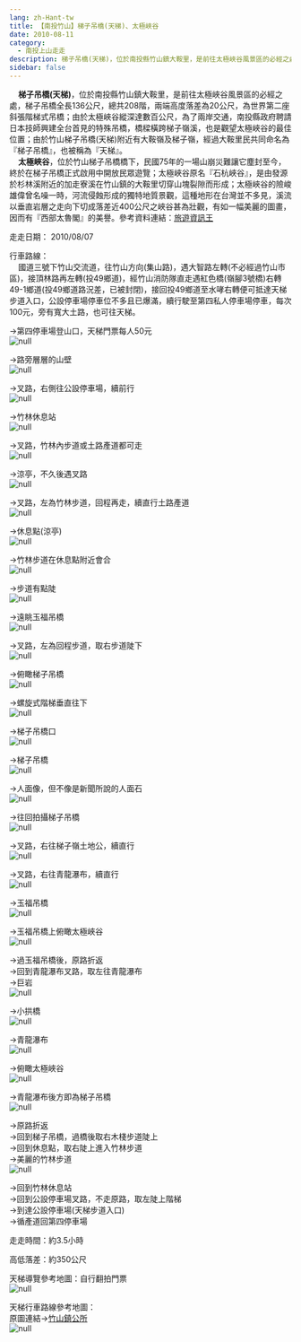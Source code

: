```yaml
---
lang: zh-Hant-tw
title: 【南投竹山】梯子吊橋(天梯)、太極峽谷
date: 2010-08-11
category: 
  - 南投上山走走
description: 梯子吊橋(天梯)，位於南投縣竹山鎮大鞍里，是前往太極峽谷風景區的必經之處，梯子吊橋全長136公尺，總共208階，兩端高度落差為20公尺，為世界第二座斜張階梯式吊橋；由於太極峽谷縱深達數百公尺，為了兩岸交通，南投縣政府聘請日本技師興建全台首見的特殊吊橋，橋樑橫跨梯子嶺溪，也是觀望太極峽谷的最佳位置；由於竹山梯子吊橋(天梯)附近有大鞍嶺及梯子嶺，經過大鞍里民共同命名為『梯子吊橋』，也被稱為『天梯』。 太極峽谷，位於竹山梯子吊橋橋下，民國75年的一場山崩災難讓它塵封至今，終於在梯子吊橋正式啟用中開放民眾遊覽；太極峽谷原名『石杭峽谷』，是由發源於杉林溪附近的加走寮溪在竹山鎮的大鞍里切穿山塊裂隙而形成；太極峽谷的險峻雄偉曾名噪一時，河流侵蝕形成的獨特地質景觀，這種地形在台灣並不多見，溪流以垂直岩層之走向下切成落差近400公尺之峽谷甚為壯觀，有如一幅美麗的圖畫，因而有『西部太魯閣』的美譽。參考資料連結：[旅遊資訊王](http://travel.network.com.tw/main/travel/point/showpage/1598.html)
sidebar: false
---
```


    **梯子吊橋(天梯)**，位於南投縣竹山鎮大鞍里，是前往太極峽谷風景區的必經之處，梯子吊橋全長136公尺，總共208階，兩端高度落差為20公尺，為世界第二座斜張階梯式吊橋；由於太極峽谷縱深達數百公尺，為了兩岸交通，南投縣政府聘請日本技師興建全台首見的特殊吊橋，橋樑橫跨梯子嶺溪，也是觀望太極峽谷的最佳位置；由於竹山梯子吊橋(天梯)附近有大鞍嶺及梯子嶺，經過大鞍里民共同命名為『梯子吊橋』，也被稱為『天梯』。  
    **太極峽谷**，位於竹山梯子吊橋橋下，民國75年的一場山崩災難讓它塵封至今，終於在梯子吊橋正式啟用中開放民眾遊覽；太極峽谷原名『石杭峽谷』，是由發源於杉林溪附近的加走寮溪在竹山鎮的大鞍里切穿山塊裂隙而形成；太極峽谷的險峻雄偉曾名噪一時，河流侵蝕形成的獨特地質景觀，這種地形在台灣並不多見，溪流以垂直岩層之走向下切成落差近400公尺之峽谷甚為壯觀，有如一幅美麗的圖畫，因而有『西部太魯閣』的美譽。參考資料連結：[旅遊資訊王](http://travel.network.com.tw/main/travel/point/showpage/1598.html)

走走日期： 2010/08/07

行車路線：  
    國道三號下竹山交流道，往竹山方向(集山路)，遇大智路左轉(不必經過竹山市區)，接頂林路再左轉(投49鄉道)，經竹山消防隊直走遇紅色橋(嶺腳3號橋)右轉49-1鄉道(投49鄉道路況差，已被封閉)，接回投49鄉道至水哮右轉便可抵達天梯步道入口，公設停車場停車位不多且已爆滿，續行駛至第四私人停車場停車，每次100元，旁有寬大土路，也可往天梯。

→第四停車場登山口，天梯門票每人50元  
![null](image/161361227_l.jpg)

→路旁層層的山壁  
![null](image/161361230_l.jpg)

→叉路，右側往公設停車場，續前行  
![null](image/161361232_l.jpg)

→竹林休息站  
![null](image/161361235_l.jpg)

→叉路，竹林內步道或土路產道都可走  
![null](image/161361239_l.jpg)

→涼亭，不久後遇叉路  
![null](image/161361244_l.jpg)

→叉路，左為竹林步道，回程再走，續直行土路產道  
![null](image/161361247_l.jpg)

→休息點(涼亭)  
![null](image/161361250_l.jpg)

→竹林步道在休息點附近會合  
![null](image/161361253_l.jpg)

→步道有點陡  
![null](image/161361255_l.jpg)

→遠眺玉福吊橋  
![null](image/161361256_l.jpg)

→叉路，左為回程步道，取右步道陡下  
![null](image/161361260_l.jpg)

→俯瞰梯子吊橋  
![null](image/161361263_l.jpg)

→螺旋式階梯垂直往下  
![null](image/161361265_l.jpg)

→梯子吊橋口  
![null](image/161361266_l.jpg)

→梯子吊橋  
![null](image/161361270_l.jpg)

→人面像，但不像是新聞所說的人面石  
![null](image/161361272_l.jpg)

→往回拍攝梯子吊橋  
![null](image/161361281_l.jpg)

→叉路，右往梯子嶺土地公，續直行  
![null](image/161361284_l.jpg)

→叉路，右往青龍瀑布，續直行  
![null](image/161361288_l.jpg)

→玉福吊橋  
![null](image/161361293_l.jpg)

→玉福吊橋上俯瞰太極峽谷  
![null](image/161361297_l.jpg)

→過玉福吊橋後，原路折返  
→回到青龍瀑布叉路，取左往青龍瀑布  
→巨岩  
![null](image/161361298_l.jpg)

→小拱橋  
![null](image/161361302_l.jpg)

→青龍瀑布  
![null](image/161361304_l.jpg)

→俯瞰太極峽谷  
![null](image/161361310_l.jpg)

→青龍瀑布後方即為梯子吊橋  
![null](image/161361313_l.jpg)

→原路折返  
→回到梯子吊橋，過橋後取右木棧步道陡上  
→回到休息點，取右陡上進入竹林步道  
→美麗的竹林步道  
![null](image/161361315_l.jpg)

→回到竹林休息站  
→回到公設停車場叉路，不走原路，取左陡上階梯  
→到達公設停車場(天梯步道入口)  
→循產道回第四停車場

走走時間：約3.5小時

高低落差：約350公尺

天梯導覽參考地圖：自行翻拍門票  
![null](image/161361318_l.jpg)

天梯行車路線參考地圖：  
原圖連結→[竹山鎮公所](http://village.nantou.gov.tw/chushang/form/index.asp?m=2&m1=7&m2=77)  
![null](image/161361334_l.jpg)